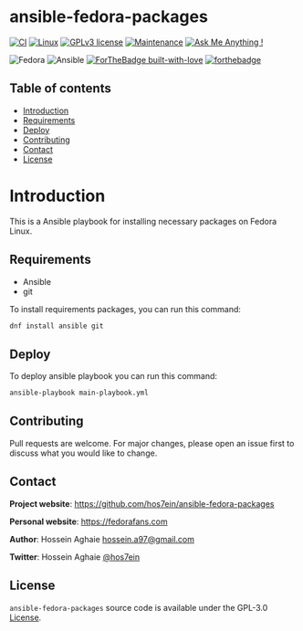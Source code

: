 # ansible-fedora-packages

[![CI](https://github.com/hos7ein/ansible-fedora-packages/actions/workflows/ansible-test.yml/badge.svg?branch=main)](https://github.com/hos7ein/ansible-fedora-packages/actions/workflows/ansible-test.yml)
[![Linux](https://svgshare.com/i/Zhy.svg)](https://svgshare.com/i/Zhy.svg)
[![GPLv3 license](https://img.shields.io/badge/License-GPLv3-blue.svg)](http://perso.crans.org/besson/LICENSE.html)
[![Maintenance](https://img.shields.io/badge/Maintained%3F-yes-green.svg)](https://github.com/hos7ein/ansible-fedora-packages/graphs/commit-activity)
[![Ask Me Anything !](https://img.shields.io/badge/Ask%20me-anything-1abc9c.svg)](https://GitHub.com/hos7ein/ansible-fedora-packages)

![Fedora](https://img.shields.io/badge/Fedora-294172?style=for-the-badge&logo=fedora&logoColor=white)
![Ansible](https://img.shields.io/badge/ansible-%231A1918.svg?style=for-the-badge&logo=ansible&logoColor=white)
[![ForTheBadge built-with-love](http://ForTheBadge.com/images/badges/built-with-love.svg)](https://GitHub.com/hos7ein/)
[![forthebadge](https://forthebadge.com/images/badges/powered-by-coffee.svg)](https://fedorafans.com)

## Table of contents

* [Introduction](#introduction)
* [Requirements](#requirements)
* [Deploy](#Deploy)
* [Contributing](#contributing)
* [Contact](#contact)
* [License](#license)

# Introduction

This is a Ansible playbook for installing necessary packages on Fedora Linux.

## Requirements

* Ansible
* git

To install requirements packages, you can run this command:

```bash
dnf install ansible git
```

## Deploy

To deploy ansible playbook you can run this command:

```bash
ansible-playbook main-playbook.yml
```

## Contributing

Pull requests are welcome. For major changes, please open an issue first to discuss what you would like to change.

## Contact

**Project website**: https://github.com/hos7ein/ansible-fedora-packages

**Personal website**: https://fedorafans.com

**Author**: Hossein Aghaie <hossein.a97@gmail.com>

**Twitter**: Hossein Aghaie [@hos7ein](https://twitter.com/hos7ein)

## License

`ansible-fedora-packages` source code is available under the GPL-3.0 [License](/LICENSE).
